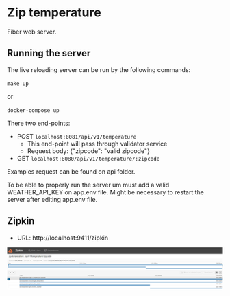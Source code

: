 # Zip temperature

Fiber web server.

## Running the server

The live reloading server can be run by the following commands:

``make up``

or

``docker-compose up``

There two end-points:

- POST ``localhost:8081/api/v1/temperature``
  - This end-point will pass through validator service
  - Request body: {"zipcode": "valid zipcode"}
- GET ``localhost:8080/api/v1/temperature/:zipcode``

Examples request can be found on api folder.

To be able to properly run the server um must add a valid WEATHER_API_KEY on app.env file. Might be necessary to restart
the server after editing app.env file.

## Zipkin 
- URL: http://localhost:9411/zipkin

![img.png](zipkin.png)